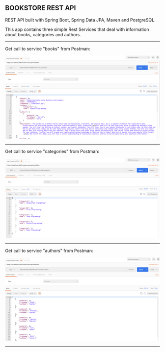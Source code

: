 BOOKSTORE REST API
----------------------------------------------------------------------------------------

REST API built with Spring Boot, Spring Data JPA, Maven and PostgreSQL.

This app contains three simple Rest Services that deal with information about
books, categories and authors.

----------------------------------------------------------------------------------------

Get call to service "books" from Postman:

![Screenshot Books](screenshots/spring-boot-rest-books-postman-call.png)

----------------------------------------------------------------------------------------

Get call to service "categories" from Postman:

![Screenshot Categories](screenshots/spring-boot-rest-categories-postman-call.png)

----------------------------------------------------------------------------------------

Get call to service "authors" from Postman:

![Screenshot Authors](screenshots/spring-boot-rest-authors-postman-call.png)

----------------------------------------------------------------------------------------




